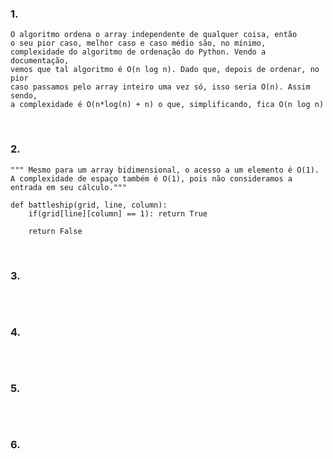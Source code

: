 ### 1. 
~~~
O algoritmo ordena o array independente de qualquer coisa, então
o seu pior caso, melhor caso e caso médio são, no mínimo,
complexidade do algoritmo de ordenação do Python. Vendo a documentação,
vemos que tal algoritmo é O(n log n). Dado que, depois de ordenar, no pior
caso passamos pelo array inteiro uma vez só, isso seria O(n). Assim sendo,
a complexidade é O(n*log(n) + n) o que, simplificando, fica O(n log n)
~~~
<br>

### 2. 
~~~
""" Mesmo para um array bidimensional, o acesso a um elemento é O(1).
A complexidade de espaço também é O(1), pois não consideramos a entrada em seu cálculo."""

def battleship(grid, line, column):
    if(grid[line][column] == 1): return True

    return False
~~~
<br>

### 3. 
~~~

~~~
<br>

### 4. 
~~~

~~~
<br>

### 5. 
~~~

~~~
<br>

### 6. 
~~~

~~~
<br>
